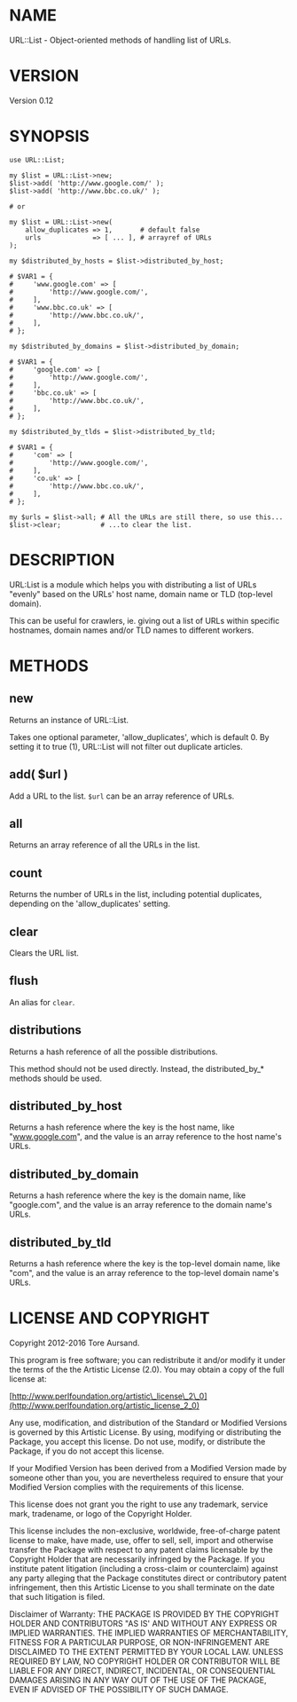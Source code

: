 # NAME

URL::List - Object-oriented methods of handling list of URLs.

# VERSION

Version 0.12

# SYNOPSIS

    use URL::List;

    my $list = URL::List->new;
    $list->add( 'http://www.google.com/' );
    $list->add( 'http://www.bbc.co.uk/' );

    # or

    my $list = URL::List->new(
        allow_duplicates => 1,       # default false
        urls             => [ ... ], # arrayref of URLs
    );

    my $distributed_by_hosts = $list->distributed_by_host;

    # $VAR1 = {
    #     'www.google.com' => [
    #         'http://www.google.com/',
    #     ],
    #     'www.bbc.co.uk' => [
    #         'http://www.bbc.co.uk/',
    #     ],
    # };

    my $distributed_by_domains = $list->distributed_by_domain;

    # $VAR1 = {
    #     'google.com' => [
    #         'http://www.google.com/',
    #     ],
    #     'bbc.co.uk' => [
    #         'http://www.bbc.co.uk/',
    #     ],
    # };

    my $distributed_by_tlds = $list->distributed_by_tld;

    # $VAR1 = {
    #     'com' => [
    #         'http://www.google.com/',
    #     ],
    #     'co.uk' => [
    #         'http://www.bbc.co.uk/',
    #     ],
    # };

    my $urls = $list->all; # All the URLs are still there, so use this...
    $list->clear;          # ...to clear the list.

# DESCRIPTION

URL:List is a module which helps you with distributing a list of URLs "evenly"
based on the URLs' host name, domain name or TLD (top-level domain).

This can be useful for crawlers, ie. giving out a list of URLs within specific
hostnames, domain names and/or TLD names to different workers.

# METHODS

## new

Returns an instance of URL::List.

Takes one optional parameter, 'allow\_duplicates', which is default 0. By setting
it to true (1), URL::List will not filter out duplicate articles.

## add( $url )

Add a URL to the list. `$url` can be an array reference of URLs.

## all

Returns an array reference of all the URLs in the list.

## count

Returns the number of URLs in the list, including potential duplicates,
depending on the 'allow\_duplicates' setting.

## clear

Clears the URL list.

## flush

An alias for `clear`.

## distributions

Returns a hash reference of all the possible distributions.

This method should not be used directly. Instead, the distributed\_by\_\* methods
should be used.

## distributed\_by\_host

Returns a hash reference where the key is the host name, like "www.google.com",
and the value is an array reference to the host name's URLs.

## distributed\_by\_domain

Returns a hash reference where the key is the domain name, like "google.com",
and the value is an array reference to the domain name's URLs.

## distributed\_by\_tld

Returns a hash reference where the key is the top-level domain name, like "com",
and the value is an array reference to the top-level domain name's URLs.

# LICENSE AND COPYRIGHT

Copyright 2012-2016 Tore Aursand.

This program is free software; you can redistribute it and/or modify it
under the terms of the the Artistic License (2.0). You may obtain a
copy of the full license at:

[http://www.perlfoundation.org/artistic\_license\_2\_0](http://www.perlfoundation.org/artistic_license_2_0)

Any use, modification, and distribution of the Standard or Modified
Versions is governed by this Artistic License. By using, modifying or
distributing the Package, you accept this license. Do not use, modify,
or distribute the Package, if you do not accept this license.

If your Modified Version has been derived from a Modified Version made
by someone other than you, you are nevertheless required to ensure that
your Modified Version complies with the requirements of this license.

This license does not grant you the right to use any trademark, service
mark, tradename, or logo of the Copyright Holder.

This license includes the non-exclusive, worldwide, free-of-charge
patent license to make, have made, use, offer to sell, sell, import and
otherwise transfer the Package with respect to any patent claims
licensable by the Copyright Holder that are necessarily infringed by the
Package. If you institute patent litigation (including a cross-claim or
counterclaim) against any party alleging that the Package constitutes
direct or contributory patent infringement, then this Artistic License
to you shall terminate on the date that such litigation is filed.

Disclaimer of Warranty: THE PACKAGE IS PROVIDED BY THE COPYRIGHT HOLDER
AND CONTRIBUTORS "AS IS' AND WITHOUT ANY EXPRESS OR IMPLIED WARRANTIES.
THE IMPLIED WARRANTIES OF MERCHANTABILITY, FITNESS FOR A PARTICULAR
PURPOSE, OR NON-INFRINGEMENT ARE DISCLAIMED TO THE EXTENT PERMITTED BY
YOUR LOCAL LAW. UNLESS REQUIRED BY LAW, NO COPYRIGHT HOLDER OR
CONTRIBUTOR WILL BE LIABLE FOR ANY DIRECT, INDIRECT, INCIDENTAL, OR
CONSEQUENTIAL DAMAGES ARISING IN ANY WAY OUT OF THE USE OF THE PACKAGE,
EVEN IF ADVISED OF THE POSSIBILITY OF SUCH DAMAGE.
